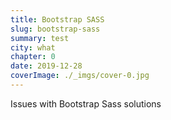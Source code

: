 ```yaml
---
title: Bootstrap SASS
slug: bootstrap-sass
summary: test
city: what
chapter: 0
date: 2019-12-28
coverImage: ./_imgs/cover-0.jpg
---
```

Issues with Bootstrap Sass solutions
